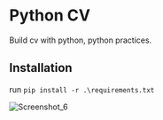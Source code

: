 # Python CV
Build cv with python, python practices.

## Installation
run `pip install -r .\requirements.txt`

![Screenshot_6](https://user-images.githubusercontent.com/22970269/135749732-bc0b04e3-dfbe-496e-a837-34ae363601cb.png)
